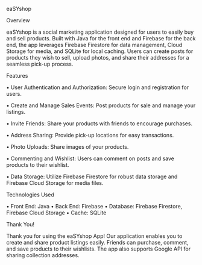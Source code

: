 eaSYshop


Overview

eaSYshop is a social marketing application designed for users to easily buy and sell products. 
Built with Java for the front end and Firebase for the back end, the app leverages Firebase Firestore for data management, Cloud Storage for media, and SQLite for local caching. 
Users can create posts for products they wish to sell, upload photos, and share their addresses for a seamless pick-up process.

Features

•	User Authentication and Authorization: Secure login and registration for users.

•	Create and Manage Sales Events: Post products for sale and manage your listings.

•	Invite Friends: Share your products with friends to encourage purchases.

•	Address Sharing: Provide pick-up locations for easy transactions.

•	Photo Uploads: Share images of your products.

•	Commenting and Wishlist: Users can comment on posts and save products to their wishlist.

•	Data Storage: Utilize Firebase Firestore for robust data storage and Firebase Cloud Storage for media files.

Technologies Used

•	Front End: Java
•	Back End: Firebase
•	Database: Firebase Firestore, Firebase Cloud Storage
•	Cache: SQLite

Thank You!

Thank you for using the eaSYshop App! Our application enables you to create and share product listings easily. 
Friends can purchase, comment, and save products to their wishlists. 
The app also supports Google API for sharing collection addresses.
